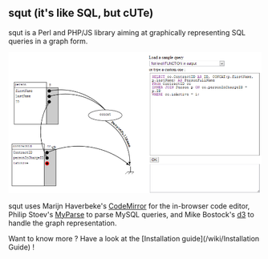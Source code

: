 ## squt (it's like SQL, but cUTe)

squt is a Perl and PHP/JS library aiming at graphically representing SQL queries in a graph form.

![squt example](front-end/images/squt_example.png)

squt uses Marijn Haverbeke's [CodeMirror](/marijnh/CodeMirror) for the in-browser code editor, Philip Stoev's [MyParse](http://search.cpan.org/~philips/DBIx-MyParse/) to parse MySQL queries, and Mike Bostock's [d3](/mbostock/d3) to handle the graph representation.

Want to know more ? Have a look at the [Installation guide](/wiki/Installation Guide) !